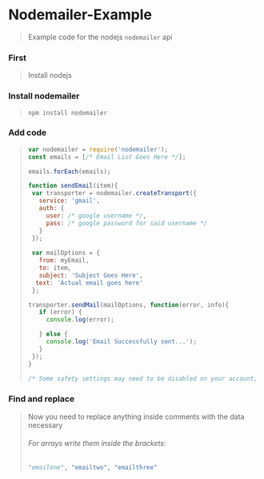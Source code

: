 # Nodemailer-Example
>Example code for the nodejs `nodemailer` api

### First
> Install nodejs

### Install nodemailer
> `npm install nodemailer`

### Add code
> ```js 
> var nodemailer = require('nodemailer');
>const emails = [/* Email List Goes Here */];
>
>emails.forEach(emails);
>
>function sendEmail(item){
>  var transporter = nodemailer.createTransport({
>    service: 'gmail',
>    auth: {
>      user: /* google username */,
>      pass: /* google password for said username */
>    }
>  });
>  
>  var mailOptions = {
>    from: myEmail,
>    to: item,
>    subject: 'Subject Goes Here',
>   text: 'Actual email goes here'
>  };
> 
> transporter.sendMail(mailOptions, function(error, info){
>    if (error) {
>      console.log(error);
>
>    } else {
>      console.log('Email Successfully sent...');
>    }
>  });
>}
>
>/* Some safety settings may need to be disabled on your account, do this at your own risk */
>```

### Find and replace
> Now you need to replace anything inside comments with the data necessary
> ###### For arrays write them inside the brackets: 
> ```python
> "emailone", "emailtwo", "emailthree"
> ```
